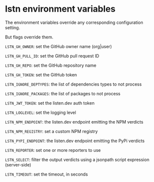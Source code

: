 # lstn environment variables

The environment variables override any corresponding configuration setting.

But flags override them.

`LSTN_GH_OWNER`: set the GitHub owner name (org|user)

`LSTN_GH_PULL_ID`: set the GitHub pull request ID

`LSTN_GH_REPO`: set the GitHub repository name

`LSTN_GH_TOKEN`: set the GitHub token

`LSTN_IGNORE_DEPTYPES`: the list of dependencies types to not process

`LSTN_IGNORE_PACKAGES`: the list of packages to not process

`LSTN_JWT_TOKEN`: set the listen.dev auth token

`LSTN_LOGLEVEL`: set the logging level

`LSTN_NPM_ENDPOINT`: the listen.dev endpoint emitting the NPM verdicts

`LSTN_NPM_REGISTRY`: set a custom NPM registry

`LSTN_PYPI_ENDPOINT`: the listen.dev endpoint emitting the PyPi verdicts

`LSTN_REPORTER`: set one or more reporters to use

`LSTN_SELECT`: filter the output verdicts using a jsonpath script expression (server-side)

`LSTN_TIMEOUT`: set the timeout, in seconds

